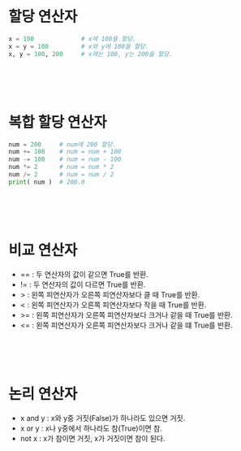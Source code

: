 # 할당 연산자
```python
x = 100             # x에 100을 할당.
x = y = 100         # x와 y에 100을 할당. 
x, y = 100, 200     # x에는 100, y는 200을 할당.
```

<br/><br/><br/>

# 복합 할당 연산자
```python
num = 200     # num에 200 할당.
num += 100    # num = num + 100
num -= 100    # num = num - 100
num *= 2      # num = num * 2
num /= 2      # num = num / 2
print( num )  # 200.0 
```

<br/><br/><br/>

# 비교 연산자

* == : 두 연산자의 값이 같으면 True를 반환.
* != : 두 연산자의 값이 다르면 True를 반환.
* \> : 왼쪽 피연산자가 오른쪽 피연산자보다 클 때 True를 반환.
* \< : 왼쪽 피연산자가 오른쪽 피연산자보다 작을 때 True를 반환.
* \>= : 왼쪽 피연산자가 오른쪽 피연산자보다 크거나 같을 때 True를 반환.
* \<= : 왼쪽 피연산자가 오른쪽 피연산자보다 크거나 같을 떄 True를 반환.

</br></br></br>

# 논리 연산자
* x and y : x와 y중 거짓(False)가 하나라도 있으면 거짓.
* x or y : x나 y중에서 하나라도 참(True)이면 참.
* not x : x가 참이면 거짓, x가 거짓이면 참이 된다.